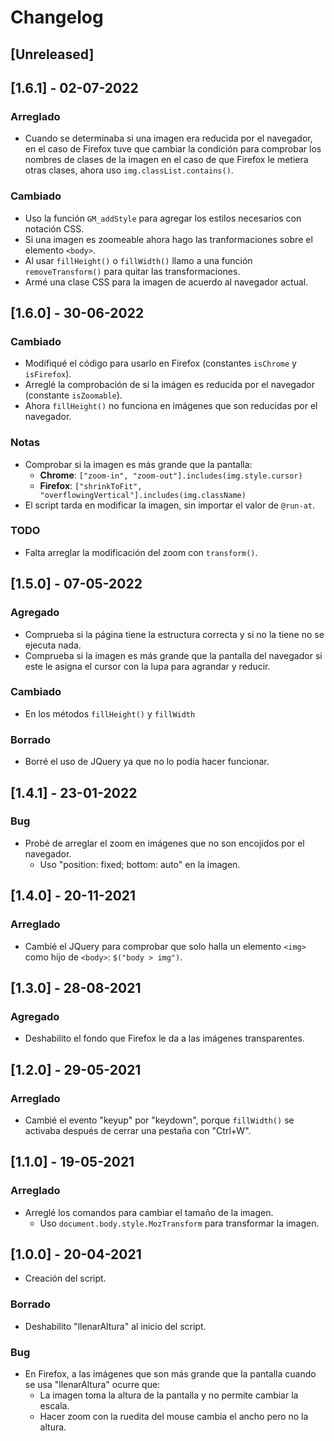 # Changelog

## [Unreleased]

## [1.6.1] - 02-07-2022

### Arreglado

- Cuando se determinaba si una imagen era reducida por el navegador, en el caso de Firefox tuve que cambiar la condición para comprobar los nombres de clases de la imagen en el caso de que Firefox le metiera otras clases, ahora uso `img.classList.contains()`.

### Cambiado

- Uso la función `GM_addStyle` para agregar los estilos necesarios con notación CSS.
- Si una imagen es zoomeable ahora hago las tranformaciones sobre el elemento `<body>`.
- Al usar `fillHeight()` o `fillWidth()` llamo a una función `removeTransform()` para quitar las transformaciones.
- Armé una clase CSS para la imagen de acuerdo al navegador actual.

## [1.6.0] - 30-06-2022

### Cambiado

- Modifiqué el código para usarlo en Firefox (constantes `isChrome` y `isFirefox`).
- Arreglé la comprobación de si la imágen es reducida por el navegador (constante `isZoomable`).
- Ahora `fillHeight()` no funciona en imágenes que son reducidas por el navegador.

### Notas

- Comprobar si la imagen es más grande que la pantalla:
    - **Chrome**: `["zoom-in", "zoom-out"].includes(img.style.cursor)`
    - **Firefox**: `["shrinkToFit", "overflowingVertical"].includes(img.className)`
- El script tarda en modificar la imagen, sin importar el valor de `@run-at`.

### TODO

- Falta arreglar la modificación del zoom con `transform()`.

## [1.5.0] - 07-05-2022

### Agregado

- Comprueba si la página tiene la estructura correcta y si no la tiene no se ejecuta nada.
- Comprueba si la imagen es más grande que la pantalla del navegador si este le asigna el cursor con la lupa para agrandar y reducir.

### Cambiado

- En los métodos `fillHeight()` y `fillWidth`

### Borrado

- Borré el uso de JQuery ya que no lo podía hacer funcionar.

## [1.4.1] - 23-01-2022

### Bug

- Probé de arreglar el zoom en imágenes que no son encojidos por el navegador.
    - Uso "position: fixed; bottom: auto" en la imagen.

## [1.4.0] - 20-11-2021

### Arreglado

- Cambié el JQuery para comprobar que solo halla un elemento `<img>` como hijo de `<body>`: `$("body > img")`.

## [1.3.0] - 28-08-2021

### Agregado

- Deshabilito el fondo que Firefox le da a las imágenes transparentes.

## [1.2.0] - 29-05-2021

### Arreglado

- Cambié el evento "keyup" por "keydown", porque `fillWidth()` se activaba después de cerrar una pestaña con "Ctrl+W".

## [1.1.0] - 19-05-2021

### Arreglado

- Arreglé los comandos para cambiar el tamaño de la imagen.
    - Uso `document.body.style.MozTransform` para transformar la imagen.

## [1.0.0] - 20-04-2021

- Creación del script.

### Borrado

- Deshabilito "llenarAltura" al inicio del script.

### Bug

- En Firefox, a las imágenes que son más grande que la pantalla cuando se usa "llenarAltura" ocurre que:
    - La imagen toma la altura de la pantalla y no permite cambiar la escala.
    - Hacer zoom con la ruedita del mouse cambia el ancho pero no la altura.
